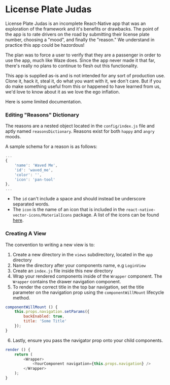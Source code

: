 # License Plate Judas

License Plate Judas is an incomplete React-Native app that was an exploration of the framework and it's benefits or drawbacks. The point of the app is to rate drivers on the road by submitting their license plate number, choosing a "mood", and finally the "reason." We understand in practice this app could be hazordous!

The plan was to force a user to verify that they are a passenger in order to use the app, much like Waze does. Since the app never made it that far, there's really no plans to continue to flesh out this functionality.

This app is supplied as-is and is not intended for any sort of production use. Clone it, hack it, steal it, do what you want with it, we don't care. But if you do make something useful from this or happened to have learned from us, we'd love to know about it as we love the ego inflation.

Here is some limited documentation.


### Editing "Reasons" Dictionary

The reasons are a nested object located in the `config/index.js` file and aptly named `reasonsDictionary`. Reasons exist for both `happy` and `angry` moods.

A sample schema for a reason is as follows:

```javascript
...
{
    'name': 'Waved Me',
    'id': 'waved_me',
    'color': '',
    'icon': 'pan-tool'
},
...
```

- The `id` can't include a space and should instead be underscore separated words.
- The `icon` is the name of an icon that is included in the `react-native-vector-icons/MaterialIcons` package. A list of the icons can be found [here](https://material.io/tools/icons/).


### Creating A View

The convention to writing a new view is to:
1. Create a new directory in the `views` subdirectory, located in the `app` directory
2. Name the directory after your components name, e.g `LoginView`
3. Create an `index.js` file inside this new directory
4. Wrap your rendered components inside of the `Wrapper` component. The `Wrapper` contains the drawer navigation component.
5. To render the correct title in the top bar navigation, set the title parameter on the navigation prop using the `componentWillMount` lifecycle method.
```javascript
componentWillMount () {
    this.props.navigation.setParams({
        backEnabled: true,
        title: 'Some Title' 
    });
}
```
6. Lastly, ensure you pass the navigator prop onto your child components.
```javascript
render () {
    return (
        <Wrapper>
            <YourComponent navigation={this.props.navigation} />
        </Wrapper>
    );
}
```
